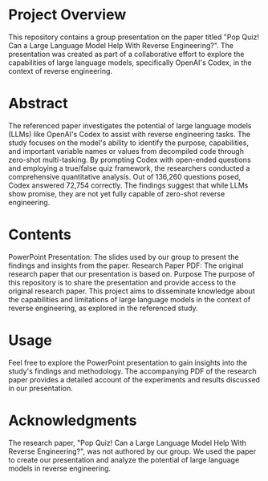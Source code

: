 # Project Overview
This repository contains a group presentation on the paper titled "Pop Quiz! Can a Large Language Model Help With Reverse Engineering?".
The presentation was created as part of a collaborative effort to explore the capabilities of large language models, specifically OpenAI's Codex, in the context of reverse engineering.

# Abstract
The referenced paper investigates the potential of large language models (LLMs) like OpenAI's Codex to assist with reverse engineering tasks. The study focuses on the model's ability to identify the purpose, capabilities, and important variable names or values from decompiled code through zero-shot multi-tasking. By prompting Codex with open-ended questions and employing a true/false quiz framework, the researchers conducted a comprehensive quantitative analysis. Out of 136,260 questions posed, Codex answered 72,754 correctly. The findings suggest that while LLMs show promise, they are not yet fully capable of zero-shot reverse engineering.

# Contents
PowerPoint Presentation: The slides used by our group to present the findings and insights from the paper.
Research Paper PDF: The original research paper that our presentation is based on.
Purpose
The purpose of this repository is to share the presentation and provide access to the original research paper. This project aims to disseminate knowledge about the capabilities and limitations of large language models in the context of reverse engineering, as explored in the referenced study.

# Usage
Feel free to explore the PowerPoint presentation to gain insights into the study's findings and methodology. The accompanying PDF of the research paper provides a detailed account of the experiments and results discussed in our presentation.

# Acknowledgments
The research paper, "Pop Quiz! Can a Large Language Model Help With Reverse Engineering?", was not authored by our group. We used the paper to create our presentation and analyze the potential of large language models in reverse engineering.
